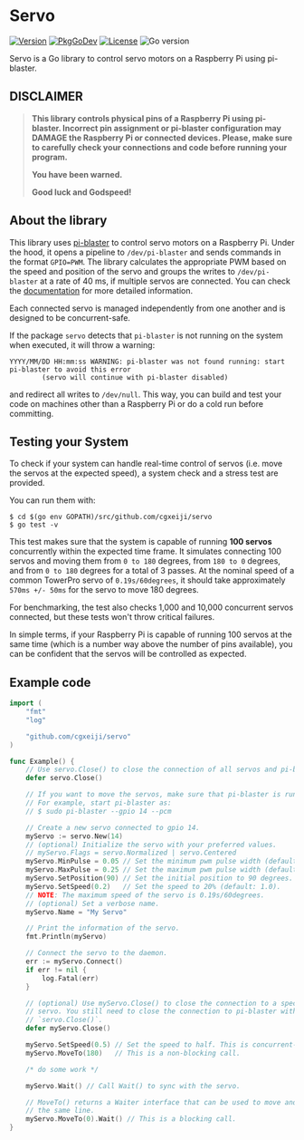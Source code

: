 # Servo

[![Version](https://img.shields.io/github/v/tag/cgxeiji/servo?sort=semver)](https://github.com/cgxeiji/servo/releases)
[![PkgGoDev](https://pkg.go.dev/badge/github.com/cgxeiji/servo)](https://pkg.go.dev/github.com/cgxeiji/servo)
[![License](https://img.shields.io/github/license/cgxeiji/servo)](https://github.com/cgxeiji/servo/blob/master/LICENSE)
![Go version](https://img.shields.io/github/go-mod/go-version/cgxeiji/servo)

Servo is a Go library to control servo motors on a Raspberry Pi using pi-blaster.

## DISCLAIMER

> **This library controls physical pins of a Raspberry Pi using pi-blaster.
> Incorrect pin assignment or pi-blaster configuration may DAMAGE the Raspberry
> Pi or connected devices.  Please, make sure to carefully check your connections
> and code before running your program.**
>
> **You have been warned.**
>
> **Good luck and Godspeed!**

## About the library

This library uses [pi-blaster](https://github.com/sarfata/pi-blaster) to
control servo motors on a Raspberry Pi. Under the hood, it opens a pipeline to
`/dev/pi-blaster` and sends commands in the format `GPIO=PWM`. The library
calculates the appropriate PWM based on the speed and position of the servo and
groups the writes to `/dev/pi-blaster` at a rate of 40 ms, if multiple servos
are connected. You can check the
[documentation](https://godoc.org/github.com/cgxeiji/servo) for more detailed
information.

Each connected servo is managed independently from one another and is designed
to be concurrent-safe.

If the package `servo` detects that `pi-blaster` is not running on the system when
executed, it will throw a warning:
```
YYYY/MM/DD HH:mm:ss WARNING: pi-blaster was not found running: start pi-blaster to avoid this error
        (servo will continue with pi-blaster disabled)
```
and redirect all writes to `/dev/null`. This way, you can build and test your code
on machines other than a Raspberry Pi or do a cold run before committing.

## Testing your System

To check if your system can handle real-time control of servos (i.e. move the
servos at the expected speed), a system check and a stress test are provided.

You can run them with:
```
$ cd $(go env GOPATH)/src/github.com/cgxeiji/servo
$ go test -v
```

This test makes sure that the system is capable of running **100 servos**
concurrently within the expected time frame. It simulates connecting 100 servos
and moving them from `0 to 180` degrees, from `180 to 0` degrees, and from `0
to 180` degrees for a total of 3 passes. At the nominal speed of a common
TowerPro servo of `0.19s/60degrees`, it should take approximately `570ms +/-
50ms` for the servo to move 180 degrees.

For benchmarking, the test also checks 1,000 and 10,000 concurrent servos
connected, but these tests won't throw critical failures.

In simple terms, if your Raspberry Pi is capable of running 100 servos at the
same time (which is a number way above the number of pins available), you can
be confident that the servos will be controlled as expected.

## Example code

```go
import (
	"fmt"
	"log"

	"github.com/cgxeiji/servo"
)

func Example() {
	// Use servo.Close() to close the connection of all servos and pi-blaster.
	defer servo.Close()

	// If you want to move the servos, make sure that pi-blaster is running.
	// For example, start pi-blaster as:
	// $ sudo pi-blaster --gpio 14 --pcm

	// Create a new servo connected to gpio 14.
	myServo := servo.New(14)
	// (optional) Initialize the servo with your preferred values.
	// myServo.Flags = servo.Normalized | servo.Centered
	myServo.MinPulse = 0.05 // Set the minimum pwm pulse width (default: 0.05).
	myServo.MaxPulse = 0.25 // Set the maximum pwm pulse width (default: 0.25).
	myServo.SetPosition(90) // Set the initial position to 90 degrees.
	myServo.SetSpeed(0.2)   // Set the speed to 20% (default: 1.0).
	// NOTE: The maximum speed of the servo is 0.19s/60degrees.
	// (optional) Set a verbose name.
	myServo.Name = "My Servo"

	// Print the information of the servo.
	fmt.Println(myServo)

	// Connect the servo to the daemon.
	err := myServo.Connect()
	if err != nil {
		log.Fatal(err)
	}

	// (optional) Use myServo.Close() to close the connection to a specific
	// servo. You still need to close the connection to pi-blaster with
	// `servo.Close()`.
	defer myServo.Close()

	myServo.SetSpeed(0.5) // Set the speed to half. This is concurrent-safe.
	myServo.MoveTo(180)   // This is a non-blocking call.

	/* do some work */

	myServo.Wait() // Call Wait() to sync with the servo.

	// MoveTo() returns a Waiter interface that can be used to move and wait on
	// the same line.
	myServo.MoveTo(0).Wait() // This is a blocking call.
}
```
